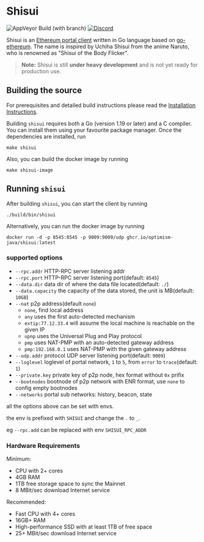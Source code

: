 # Shisui

![AppVeyor Build (with branch)](https://ci.appveyor.com/api/projects/status/github/optimism-java/shisui?branch=portal&svg=true)
[![Discord](https://img.shields.io/badge/discord-join%20chat-blue.svg)](https://discord.gg/HBAgaHCBuY)

Shisui is an [Ethereum portal client](https://github.com/ethereum/portal-network-specs) written in Go language based
on [go-ethereum](https://github.com/ethereum/go-ethereum).
The name is inspired by Uchiha Shisui from the anime Naruto, who is renowned as "Shisui of the Body Flicker".

> **Note:** Shisui is still **under heavy development** and is not yet ready for production use.

## Building the source

For prerequisites and detailed build instructions please read
the [Installation Instructions](https://geth.ethereum.org/docs/getting-started/installing-geth).

Building `shisui` requires both a Go (version 1.19 or later) and a C compiler. You can install
them using your favourite package manager. Once the dependencies are installed, run

```shell
make shisui
```

Also, you can build the docker image by running

```shell
make shisui-image
```

## Running `shisui`

After building `shisui`, you can start the client by running

```shell
./build/bin/shisui
```

Alternatively, you can run the docker image by running

```shell
docker run -d -p 8545:8545 -p 9009:9009/udp ghcr.io/optimism-java/shisui:latest
```

### supported options

* `--rpc.addr` HTTP-RPC server listening addr
* `--rpc.port` HTTP-RPC server listening port(default: `8545`)
* `--data.dir` data dir of where the data file located(default: `./`)
* `--data.capacity` the capacity of the data stored, the unit is MB(default: `10GB`)
* `--nat` p2p address(default `none`)
    * `none`, find local address
    * `any` uses the first auto-detected mechanism
    * `extip:77.12.33.4` will assume the local machine is reachable on the given IP
    * `upnp`               uses the Universal Plug and Play protocol
    * `pmp`                uses NAT-PMP with an auto-detected gateway address
    * `pmp:192.168.0.1`    uses NAT-PMP with the given gateway address
* `--udp.addr` protocol UDP server listening port(default: `9009`)
* `--loglevel` loglevel of portal network, `1` to `5`, from `error` to `trace`(default: `1`)
* `--private.key` private key of p2p node, hex format without `0x` prifix
* `--bootnodes` bootnode of p2p network with ENR format, use `none` to config empty bootnodes
* `--networks` portal sub networks: history, beacon, state

all the options above can be set with envs.

the env is prefixed with `SHISUI` and change the `.` to `_`.

eg `--rpc.add` can be replaced with env `SHISUI_RPC_ADDR`

### Hardware Requirements

Minimum:

* CPU with 2+ cores
* 4GB RAM
* 1TB free storage space to sync the Mainnet
* 8 MBit/sec download Internet service

Recommended:

* Fast CPU with 4+ cores
* 16GB+ RAM
* High-performance SSD with at least 1TB of free space
* 25+ MBit/sec download Internet service

